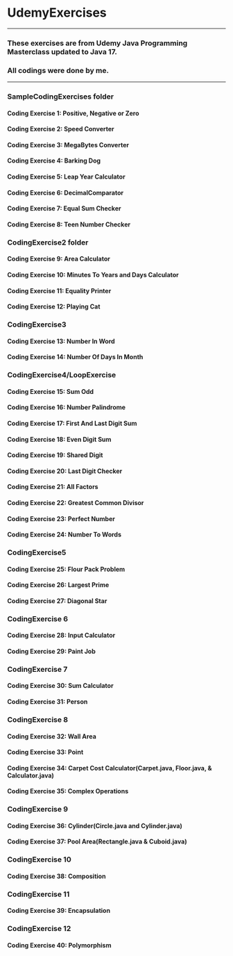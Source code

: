 # UdemyExercises
<hr>

### These exercises are from Udemy Java Programming Masterclass  updated to Java 17. 
### All codings were done by me.

<hr>

### SampleCodingExercises folder
#### Coding Exercise 1: Positive, Negative or Zero
#### Coding Exercise 2: Speed Converter
#### Coding Exercise 3: MegaBytes Converter
#### Coding Exercise 4: Barking Dog
#### Coding Exercise 5: Leap Year Calculator
#### Coding Exercise 6: DecimalComparator
#### Coding Exercise 7: Equal Sum Checker
#### Coding Exercise 8: Teen Number Checker

### CodingExercise2 folder
#### Coding Exercise 9: Area Calculator
#### Coding Exercise 10: Minutes To Years and Days Calculator
#### Coding Exercise 11: Equality Printer
#### Coding Exercise 12: Playing Cat

### CodingExercise3
#### Coding Exercise 13: Number In Word
#### Coding Exercise 14: Number Of Days In Month

### CodingExercise4/LoopExercise
#### Coding Exercise 15: Sum Odd
#### Coding Exercise 16: Number Palindrome
#### Coding Exercise 17: First And Last Digit Sum
#### Coding Exercise 18: Even Digit Sum
#### Coding Exercise 19: Shared Digit
#### Coding Exercise 20: Last Digit Checker
#### Coding Exercise 21: All Factors
#### Coding Exercise 22: Greatest Common Divisor
#### Coding Exercise 23: Perfect Number
#### Coding Exercise 24: Number To Words

### CodingExercise5
#### Coding Exercise 25: Flour Pack Problem
#### Coding Exercise 26: Largest Prime
#### Coding Exercise 27: Diagonal Star

### CodingExercise 6
#### Coding Exercise 28: Input Calculator
#### Coding Exercise 29: Paint Job

### CodingExercise 7
#### Coding Exercise 30: Sum Calculator
#### Coding Exercise 31: Person

### CodingExercise 8
#### Coding Exercise 32: Wall Area
#### Coding Exercise 33: Point
#### Coding Exercise 34: Carpet Cost Calculator(Carpet.java, Floor.java, & Calculator.java)
#### Coding Exercise 35: Complex Operations

### CodingExercise 9
#### Coding Exercise 36: Cylinder(Circle.java and Cylinder.java)
#### Coding Exercise 37: Pool Area(Rectangle.java & Cuboid.java)

### CodingExercise 10
#### Coding Exercise 38: Composition

### CodingExercise 11
#### Coding Exercise 39: Encapsulation

### CodingExercise 12
#### Coding Exercise 40: Polymorphism